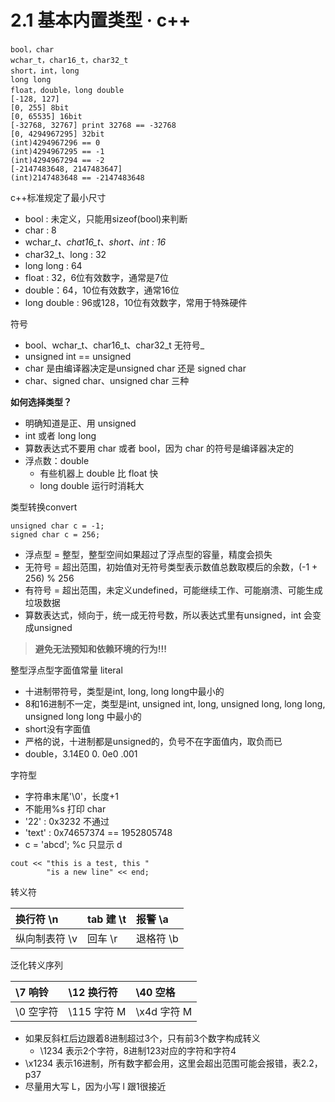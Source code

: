 # 2.1 基本内置类型 · c++

```text
bool，char
wchar_t，char16_t，char32_t
short，int，long
long long
float，double，long double
[-128, 127]
[0, 255] 8bit
[0, 65535] 16bit
[-32768, 32767] print 32768 == -32768
[0, 4294967295] 32bit
(int)4294967296 == 0
(int)4294967295 == -1
(int)4294967294 == -2
[-2147483648, 2147483647]
(int)2147483648 == -2147483648
```

c++标准规定了最小尺寸

* bool : 未定义，只能用sizeof\(bool\)来判断
* char : 8
* wchar\__t、chat16\_t、short、int : 16_
* char32\_t、long : 32
* long long : 64
* float : 32，6位有效数字，通常是7位
* double：64，10位有效数字，通常16位
* long double : 96或128，10位有效数字，常用于特殊硬件

符号

* bool、wchar_t、char16\_t、char32\_t 无符号_
* unsigned int == unsigned
* char 是由编译器决定是unsigned char 还是 signed char
* char、signed char、unsigned char 三种

**如何选择类型？**

* 明确知道是正、用 unsigned
* int 或者 long long
* 算数表达式不要用 char 或者 bool，因为 char 的符号是编译器决定的
* 浮点数：double
  * 有些机器上 double 比 float 快
  * long double 运行时消耗大

类型转换convert

```text
unsigned char c = -1; 
signed char c = 256; 
```

* 浮点型 = 整型，整型空间如果超过了浮点型的容量，精度会损失
* 无符号 = 超出范围，初始值对无符号类型表示数值总数取模后的余数，\(-1 + 256\) % 256
* 有符号 = 超出范围，未定义undefined，可能继续工作、可能崩溃、可能生成垃圾数据
* 算数表达式，倾向于，统一成无符号数，所以表达式里有unsigned，int 会变成unsigned

> **避免无法预知和依赖环境的行为!!!**

整型浮点型字面值常量 literal

* 十进制带符号，类型是int, long, long long中最小的
* 8和16进制不一定，类型是int, unsigned int, long, unsigned long, long long, unsigned long long 中最小的
* short没有字面值
* 严格的说，十进制都是unsigned的，负号不在字面值内，取负而已
* double，3.14E0 0. 0e0 .001

字符型

* 字符串末尾'\0'，长度+1
* 不能用%s 打印 char
* '22' : 0x3232 不通过
* 'text' : 0x74657374 == 1952805748
* c = 'abcd'; %c 只显示 d

```text
cout << "this is a test, this "
        "is a new line" << end; 
```

转义符

| 换行符 \n | tab 建 \t | 报警 \a |
| :--- | :--- | :--- |
| 纵向制表符 \v | 回车 \r | 退格符 \b |

泛化转义序列

| \7 响铃 | \12 换行符 | \40 空格 |
| :--- | :--- | :--- |
| \0 空字符 | \115 字符 M | \x4d 字符 M |

* 如果反斜杠后边跟着8进制超过3个，只有前3个数字构成转义
  * \1234 表示2个字符，8进制123对应的字符和字符4
* \x1234 表示16进制，所有数字都会用，这里会超出范围可能会报错，表2.2，p37
* 尽量用大写 L，因为小写 l 跟1很接近

